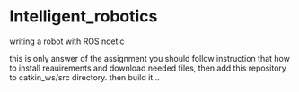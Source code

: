 # Intelligent_robotics
writing a robot with ROS noetic

this is only answer of the assignment
you should follow instruction that how to install reauirements and download needed files, then add this repository to catkin_ws/src directory.
then build it...

